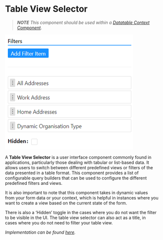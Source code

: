 # Table View Selector

> _**NOTE** This component should be used within a [Datatable Context Component](/docs/front-end-basics/form-components/data-display/data-table/datatable-context.md)_.

![Image](./images/tableSelector1.png)

A **Table View Selector** is a user interface component commonly found in applications, particularly those dealing with tabular or list-based data. It allows users to switch between different predefined views or filters of the data presented in a table format. This component provides a list of configurable query builders that can be used to configure the different predefined filters and views.

It is also important to note that this component takes in dynamic values from your form data or your context, which is helpful in instances where you want to create a view based on the current state of the form.

There is also a ‘Hidden’ toggle in the cases where you do not want the filter to be visible in the UI. The table view selector can also act as a title, in cases where you do not need to filter your table view.

_Implementation can be found [here](/docs/front-end-basics/how-to-guides/filtering)._
